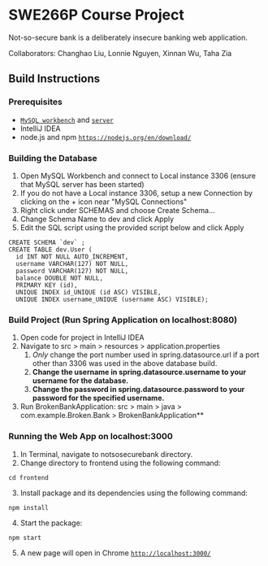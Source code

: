 # SWE266P Course Project
Not-so-secure bank is a deliberately insecure banking web application.

Collaborators: Changhao Liu, Lonnie Nguyen, Xinnan Wu, Taha Zia

## Build Instructions
### Prerequisites
- [`MySQL workbench`](#https://www.mysql.com/products/workbench/) and [`server`](#https://www.mysql.com/products/community/)
- IntelliJ IDEA
- node.js and npm [`https://nodejs.org/en/download/`](#https://nodejs.org/en/download/)

### Building the Database
1. Open MySQL Workbench and connect to Local instance 3306 (ensure that MySQL server has been started)
2. If you do not have a Local instance 3306, setup a new Connection by clicking on the + icon near "MySQL Connections"
3. Right click under SCHEMAS and choose Create Schema...
4. Change Schema Name to dev and click Apply
5. Edit the SQL script using the provided script below and click Apply
```mysql
CREATE SCHEMA `dev` ;
CREATE TABLE dev.User (
  id INT NOT NULL AUTO_INCREMENT,
  username VARCHAR(127) NOT NULL,
  password VARCHAR(127) NOT NULL,
  balance DOUBLE NOT NULL,
  PRIMARY KEY (id),
  UNIQUE INDEX id_UNIQUE (id ASC) VISIBLE,
  UNIQUE INDEX username_UNIQUE (username ASC) VISIBLE);
```

### Build Project (Run Spring Application on localhost:8080)
1. Open code for project in IntelliJ IDEA
2. Navigate to src > main > resources > application.properties
   1. *Only* change the port number used in spring.datasource.url if a port other than 3306 was used in the above database build.
   2. **Change the username in spring.datasource.username to your username for the database.**
   3. **Change the password in spring.datasource.password to your password for the specified username.**
3. Run BrokenBankApplication: src > main > java > com.example.Broken.Bank > BrokenBankApplication**

### Running the Web App on localhost:3000
1. In Terminal, navigate to notsosecurebank directory.
2. Change directory to frontend using the following command:
```commandline
cd frontend
```
3. Install package and its dependencies using the following command:
```commandline
npm install
```
4. Start the package:
```commandline
npm start
```
5. A new page will open in Chrome [`http://localhost:3000/`](#http://localhost:3000/)